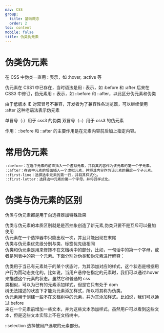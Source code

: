 ```yaml
---
nav: CSS
group:
  title: 基础概念
  order: 2
toc: content
mobile: false
title: 伪类伪元素
---
```


# 伪类伪元素

在 CSS 中伪类一直用 : 表示，如 :hover, :active 等

伪元素在 CSS1 中已存在，当时语法是用 : 表示，如 :before 和 :after
后来在 CSS3 中修订，伪元素用 :: 表示，如 ::before 和 ::after，以此区分伪元素和伪类

由于低版本 IE 对双冒号不兼容，开发者为了兼容性各浏览器，可以继续使用 :after 这种老语法表示伪元素

单冒号（:）用于 css3 的伪类
双冒号（::）用于 css3 的伪元素

作用：::before 和 ::after 的主要作用是在元素内容前后加上指定内容。

# 常用伪元素

```html
::before：在选中元素的前面插入一个虚拟元素，并将其内容作为该元素的第一个子元素。
::after：在选中元素的后面插入一个虚拟元素，并将其内容作为该元素的最后一个子元素。
::first-line：选择选中元素的第一行，并将其样式化。
::first-letter：选择选中元素的第一个字母，并将其样式化。
```

# 伪类与伪元素的区别

伪类与伪元素都是用于向选择器加特殊效果

伪类与伪元素的本质区别就是是否抽象创造了新元素,伪类只要不是互斥可以叠加使用  
伪元素在一个选择器中只能出现一次，并且只能出现在末尾  
伪类与伪元素优先级分别与类、标签优先级相同  
伪类和伪元素是用来修饰不在文档树中的部分，比如，一句话中的第一个字母，或者是列表中的第一个元素。下面分别对伪类和伪元素进行解释：

伪类用于当已有元素处于的某个状态时，为其添加对应的样式，这个状态是根据用户行为而动态变化的。比如说，当用户悬停在指定的元素时，我们可以通过:hover  
来描述这个元素的状态。虽然它和普通的 css  
类相似，可以为已有的元素添加样式，但是它只有处于 dom  
树无法描述的状态下才能为元素添加样式，所以将其称为伪类。  
伪元素用于创建一些不在文档树中的元素，并为其添加样式。比如说，我们可以通过:before  
来在一个元素前增加一些文本，并为这些文本添加样式。虽然用户可以看到这些文本，但是这些文本实际上不在文档树中。

::selection
选择被用户选取的元素部分。
